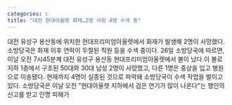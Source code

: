 ```yaml
---
categories: c
title: "대전 현대아울렛 화재…2명 사망 4명 수색 중"
---
```

대전 유성구 용산동에 위치한 현대프리미엄아울렛에서 화재가 발생해 2명이 사망했다. 소방당국은 화재 이후 연락이 두절된 직원 등을 수색 중이다. 26일 소방당국에 따르면, 이날 오전 7시45분께 대전 유성구 용산동 현대프리미엄아울렛에서 불이 났다.이 불로 지하 1층에서 구조된 50대와 30대 남성 2명이 사망했고, 다른 1명은 중상을 입고 병원으로 이송됐다. 현재까지 4명이 실종된 것으로 파악돼 소방당국이 수색 작업을 벌이고 있다. 소방당국은 이날 오전 "현대아울렛 지하에서 검은 연기가 많이 나온다"는 행인의 신고를 받고 인명 피해가